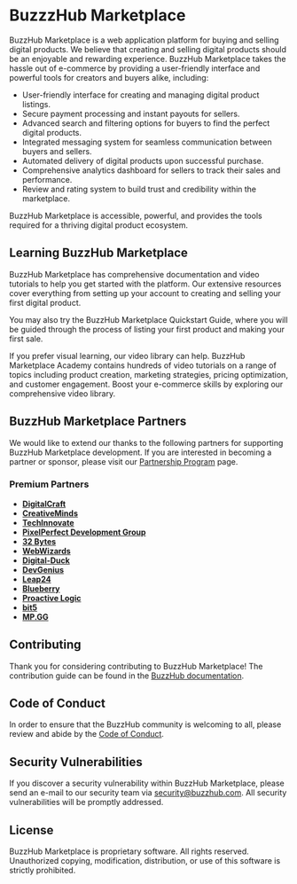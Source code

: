 # BuzzzHub Marketplace


BuzzHub Marketplace is a web application platform for buying and selling digital products. We believe that creating and selling digital products should be an enjoyable and rewarding experience. BuzzHub Marketplace takes the hassle out of e-commerce by providing a user-friendly interface and powerful tools for creators and buyers alike, including:

- User-friendly interface for creating and managing digital product listings.
- Secure payment processing and instant payouts for sellers.
- Advanced search and filtering options for buyers to find the perfect digital products.
- Integrated messaging system for seamless communication between buyers and sellers.
- Automated delivery of digital products upon successful purchase.
- Comprehensive analytics dashboard for sellers to track their sales and performance.
- Review and rating system to build trust and credibility within the marketplace.

BuzzHub Marketplace is accessible, powerful, and provides the tools required for a thriving digital product ecosystem.

## Learning BuzzHub Marketplace

BuzzHub Marketplace has comprehensive documentation and video tutorials to help you get started with the platform. Our extensive resources cover everything from setting up your account to creating and selling your first digital product.

You may also try the BuzzHub Marketplace Quickstart Guide, where you will be guided through the process of listing your first product and making your first sale.

If you prefer visual learning, our video library can help. BuzzHub Marketplace Academy contains hundreds of video tutorials on a range of topics including product creation, marketing strategies, pricing optimization, and customer engagement. Boost your e-commerce skills by exploring our comprehensive video library.

## BuzzHub Marketplace Partners

We would like to extend our thanks to the following partners for supporting BuzzHub Marketplace development. If you are interested in becoming a partner or sponsor, please visit our [Partnership Program](https://buzzhub.com/partners) page.

### Premium Partners

- **[DigitalCraft](https://digitalcraft.com/)**
- **[CreativeMinds](https://creativeminds.co)**
- **[TechInnovate](https://techinnovate.com/)**
- **[PixelPerfect Development Group](https://pixelperfectdev.com)**
- **[32 Bytes](https://32bytes.com)**
- **[WebWizards](https://www.webwizards.com/services/technologies/buzzhub/)**
- **[Digital-Duck](https://digital-duck.co.uk)**
- **[DevGenius](https://devgenius.com/hire-buzzhub-developers)**
- **[Leap24](https://leap24.co.uk)**
- **[Blueberry](https://blueberry.international/buzzhub/)**
- **[Proactive Logic](https://proactivelogic.com)**
- **[bit5](https://bit5.de)**
- **[MP.GG](https://mp.gg)**

## Contributing

Thank you for considering contributing to BuzzHub Marketplace! The contribution guide can be found in the [BuzzHub documentation](https://buzzhub.com/docs/contributions).

## Code of Conduct

In order to ensure that the BuzzHub community is welcoming to all, please review and abide by the [Code of Conduct](https://buzzhub.com/docs/contributions#code-of-conduct).

## Security Vulnerabilities

If you discover a security vulnerability within BuzzHub Marketplace, please send an e-mail to our security team via [security@buzzhub.com](mailto:security@buzzhub.com). All security vulnerabilities will be promptly addressed.

## License

BuzzHub Marketplace is proprietary software. All rights reserved. Unauthorized copying, modification, distribution, or use of this software is strictly prohibited.